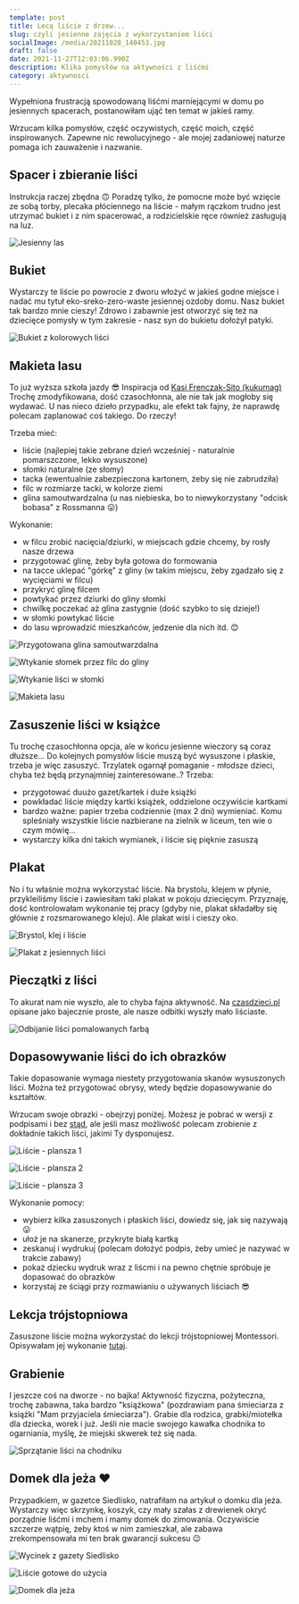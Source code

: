 ```yaml
---
template: post
title: Lecą liście z drzew...
slug: czyli jesienne zajęcia z wykorzystaniem liści
socialImage: /media/20211028_140453.jpg
draft: false
date: 2021-11-27T12:03:06.990Z
description: Klika pomysłów na aktywności z liśćmi
category: aktywnosci
---
```

Wypełniona frustracją spowodowaną liśćmi marniejącymi w domu po jesiennych spacerach, postanowiłam ująć ten temat w jakieś ramy. 

Wrzucam kilka pomysłów, część oczywistych, część moich, część inspirowanych. Zapewne nic rewolucyjnego - ale mojej zadaniowej naturze pomaga ich zauważenie i nazwanie. 

## Spacer i zbieranie liści


   Instrukcja raczej zbędna 🙃 Poradzę tylko, że pomocne może być wzięcie ze sobą torby, plecaka płóciennego na liście - małym rączkom trudno jest utrzymać bukiet i z nim spacerować, a rodzicielskie ręce również zasługują na luz.

   ![Jesienny las](/media/20211028_140453.jpg "Moja ulubiona pora roku")

## Bukiet


Wystarczy te liście po powrocie z dworu włożyć w jakieś godne miejsce i nadać mu tytuł eko-sreko-zero-waste jesiennej ozdoby domu. Nasz bukiet tak bardzo mnie cieszy! Zdrowo i zabawnie jest otworzyć się też na dziecięce pomysły w tym zakresie - nasz syn do bukietu dołożył patyki. 

   ![Bukiet z kolorowych liści](/media/bukiet.jpg "Bukiety z liści, patyków i przekwitniętych kwiatów")

## Makieta lasu


To już wyższa szkoła jazdy 😎 Inspiracja od [Kasi Frenczak-Sito (kukumag)](https://kukumag.com/jesienne-aktywnosci-pliki-do-pobrania/) Trochę zmodyfikowana, dość czasochłonna, ale nie tak jak mogłoby się wydawać. U nas nieco dzieło przypadku, ale efekt tak fajny, że naprawdę polecam zaplanować coś takiego. Do rzeczy!

Trzeba mieć:

- liście (najlepiej takie zebrane dzień wcześniej - naturalnie pomarszczone, lekko wysuszone)
- słomki naturalne (ze słomy)
- tacka (ewentualnie zabezpieczona kartonem, żeby się nie zabrudziła)
- filc w rozmiarze tacki, w kolorze ziemi
- glina samoutwardzalna (u nas niebieska, bo to niewykorzystany "odcisk bobasa" z Rossmanna 😛)

Wykonanie:

- w filcu zrobić nacięcia/dziurki, w miejscach gdzie chcemy, by rosły nasze drzewa
- przygotować glinę, żeby była gotowa do formowania
- na tacce uklepać "górkę" z gliny (w takim miejscu, żeby zgadzało się z wycięciami w filcu)
- przykryć glinę filcem
- powtykać przez dziurki do gliny słomki
- chwilkę poczekać aż glina zastygnie (dość szybko to się dzieje!)
- w słomki powtykać liście
- do lasu wprowadzić mieszkańców, jedzenie dla nich itd. 😊

![Przygotowana glina samoutwarzdalna](/media/makieta1.jpg "Glina i tacka gotowe")

![Wtykanie słomek przez filc do gliny](/media/makieta2.jpg "Wtykanie słomek")

![Wtykanie liści w słomki](/media/makieta4.jpg "Makieta prawie gotowa")

![Makieta lasu](/media/makieta5.jpg "Efekt końcowy :)")

## Zasuszenie liści w książce

Tu trochę czasochłonna opcja, ale w końcu jesienne wieczory są coraz dłuższe... Do kolejnych pomysłów liście muszą być wysuszone i płaskie, trzeba je więc zasuszyć. Trzylatek ogarnął pomaganie - młodsze dzieci, chyba też będą przynajmniej zainteresowane..? Trzeba:

* przygotować duużo gazet/kartek i duże książki
* powkładać liście między kartki książek, oddzielone oczywiście kartkami
* bardzo ważne: papier trzeba codziennie (max 2 dni) wymieniać. Komu spleśniały wszystkie liście nazbierane na zielnik w liceum, ten wie o czym mówię...
* wystarczy kilka dni takich wymianek, i liście się pięknie zasuszą 

## Plakat
No i tu właśnie można wykorzystać liście. Na brystolu, klejem w płynie, przykleiliśmy liście i zawiesiłam taki plakat w pokoju dziecięcym. Przyznaję, dość kontrolowałam wykonanie tej pracy (gdyby nie, plakat składałby się głównie z rozsmarowanego kleju). Ale plakat wisi i cieszy oko.

![Brystol, klej i liście](/media/plakat1.jpg "Gotowi do pracy")

![Plakat z jesiennych liści](/media/plakat2.jpg "Zwykła-niezwykła ozdoba")

## Pieczątki z liści

To akurat nam nie wyszło, ale to chyba fajna aktywność. Na [czasdzieci.pl](https://czasdzieci.pl/inspiracje/id,3697408.html) opisane jako bajecznie proste, ale nasze odbitki wyszły mało liściaste. 

![Odbijanie liści pomalowanych farbą](/media/malowanie.jpg "Miało być upiększenie istniejącego już dzieła")

## Dopasowywanie liści do ich obrazków

Takie dopasowanie wymaga niestety przygotowania skanów wysuszonych liści. Można też przygotować obrysy, wtedy będzie dopasowywanie do kształtów. 

Wrzucam swoje obrazki - obejrzyj poniżej. Możesz je pobrać w wersji z podpisami i bez [stąd](https://1drv.ms/u/s!AnBGESr7ZM4Nm8sG6mJgOr6dYH2wvA?e=42TCgs), ale jeśli masz możliwość polecam zrobienie z dokładnie takich liści, jakimi Ty dysponujesz.

![Liście - plansza 1](/media/podpisy_1.png)

![Liście - plansza 2](/media/podpisy_2.png)

![Liście - plansza 3](/media/podpisy_3.png)

Wykonanie pomocy:
* wybierz kilka zasuszonych i płaskich liści, dowiedz się, jak się nazywają 😛
* ułoż je na skanerze, przykryte białą kartką
* zeskanuj i wydrukuj (polecam dołożyć podpis, żeby umieć je nazywać w trakcie zabawy)
* pokaż dziecku wydruk wraz z liścmi i na pewno chętnie spróbuje je dopasować do obrazków
* korzystaj ze ściągi przy rozmawianiu o używanych liściach 😎

## Lekcja trójstopniowa
Zasuszone liście można wykorzystać do lekcji trójstopniowej Montessori. Opisywałam jej wykonanie [tutaj](https://mamameoke.pl/posts/ziola-puszki-lekcja).

## Grabienie

I jeszcze coś na dworze - no bajka! Aktywność fizyczna, pożyteczna, trochę zabawna, taka bardzo "książkowa" (pozdrawiam pana śmieciarza z książki "Mam przyjaciela śmieciarza"). Grabie dla rodzica, grabki/miotełka dla dziecka, worek i już. Jeśli nie macie swojego kawałka chodnika to ogarniania, myślę, że miejski skwerek też się nada.

![Sprzątanie liści na chodniku](/media/grabienie1.jpg "Szu, szu, szu.")

## Domek dla jeża ❤ 

Przypadkiem, w gazetce Siedlisko, natrafiłam na artykuł o domku dla jeża. Wystarczy więc skrzynkę, koszyk, czy mały szałas z drewienek okryć porządnie liśćmi i mchem i mamy domek do zimowania. Oczywiście szczerze wątpię, żeby ktoś w nim zamieszkał, ale zabawa zrekompensowała mi ten brak gwarancji sukcesu 😉

![Wycinek z gazety Siedlisko](/media/jez4.jpg "Instrukcja wykonania")

![Liście gotowe do użycia](/media/jez1.jpg "Materiał budowlany gotowy")

![Domek dla jeża](/media/jez2.jpg "Witamy pana, panie jeżu.")